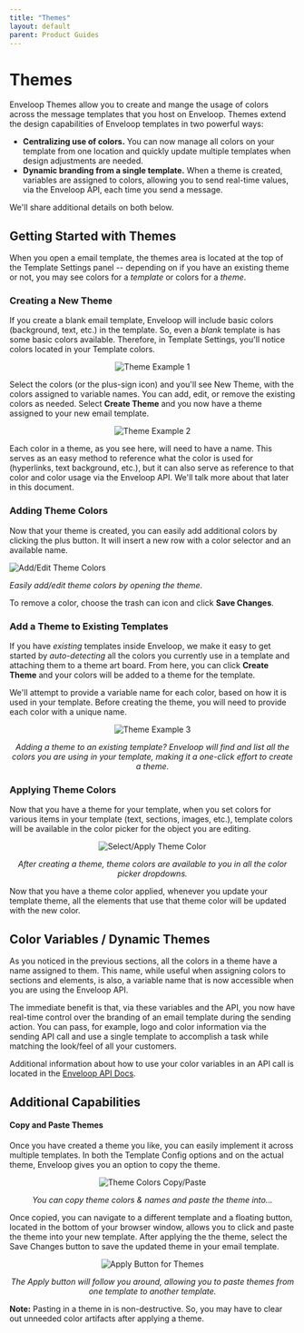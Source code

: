 ```yaml
---
title: "Themes"
layout: default
parent: Product Guides
---
```


# Themes

Enveloop Themes allow you to create and mange the usage of colors across the message templates that you host on Enveloop. Themes extend the design capabilities of Enveloop templates in two powerful ways:

* **Centralizing use of colors.** You can now manage all colors on your template from one location and quickly update multiple templates when design adjustments are needed.
* **Dynamic branding from a single template.** When a theme is created, variables are assigned to colors, allowing you to send real-time values, via the Enveloop API, each time you send a message.&#x20;

We'll share additional details on both below.

## Getting Started with Themes

When you open a email template, the themes area is located at the top of the Template Settings panel -- depending on if you have an existing theme or not, you may see colors for a _template_ or colors for a _theme_.

### Creating a New Theme

If you create a blank email template, Enveloop will include basic colors (background, text, etc.) in the template. So, even a _blank_ template is has some basic colors available. Therefore, in Template Settings, you'll notice colors located in your Template colors.&#x20;

<div align="center">

![Theme Example 1](/images/image%20(6).png)

</div>

Select the colors (or the plus-sign icon) and you'll see New Theme, with the colors assigned to variable names. You can add, edit, or remove the existing colors as needed. Select **Create Theme** and you now have a theme assigned to your new email template.

<div align="center">

![Theme Example 2](/images/image%20(7).png)

</div>

Each color in a theme, as you see here, will need to have a name. This serves as an easy method to reference what the color is used for (hyperlinks, text background, etc.), but it can also serve as reference to that color and color usage via the Enveloop API. We'll talk more about that later in this document.

### Adding Theme Colors

Now that your theme is created, you can easily add additional colors by clicking the plus button. It will insert a new row with a color selector and an available name.

![Add/Edit Theme Colors](/images/add-a-theme-color.gif)

*Easily add/edit theme colors by opening the theme.*

To remove a color, choose the trash can icon and click **Save Changes**.

### **Add a Theme to Existing Templates**

If you have _existing_ templates inside Enveloop, we make it easy to get started by _auto-detecting_ all the colors you currently use in a template and attaching them to a theme art board. From here, you can click **Create Theme** and your colors will be added to a theme for the template.

We'll attempt to provide a variable name for each color, based on how it is used in your template. Before creating the theme, you will need to provide each color with a unique name.&#x20;

<div align="center">

![Theme Example 3](/images/image%20(5).png)

*Adding a theme to an existing template? Enveloop will find and list all the colors you are using in your template, making it a one-click effort to create a theme.*

</div>

### Applying Theme Colors

Now that you have a theme for your template, when you set colors for various items in your template (text, sections, images, etc.), template colors will be available in the color picker for the object you are editing.

<div align="center">

![Select/Apply Theme Color](/images/select-apply-theme-color.gif)

*After creating a theme, theme colors are available to you in all the color picker dropdowns.*

</div>

Now that you have a theme color applied, whenever you update your template theme, all the elements that use that theme color will be updated with the new color.

## Color Variables / Dynamic Themes

As you noticed in the previous sections, all the colors in a theme have a name assigned to them. This name, while useful when assigning colors to sections and elements, is also, a variable name that is now accessible when you are using the Enveloop API.

The immediate benefit is that, via these variables and the API, you now have real-time control over the branding of an email template during the sending action. You can pass, for example, logo and color information via the sending API call and use a single template to accomplish a task while matching the look/feel of all your customers.



Additional information about how to use your color variables in an API call is located in the [Enveloop API Docs](../enveloop-api/core-api-endpoints/post-messages.md).

## Additional Capabilities

#### Copy and Paste Themes

Once you have created a theme you like, you can easily implement it across multiple templates. In both the Template Config options and on the actual theme, Enveloop gives you an option to copy the theme.

<div align="center">

![Theme Colors Copy/Paste](/images/Screenshot%202024-10-25%20at%203.29.59%20PM.png)

*You can copy theme colors & names and paste the theme into...*

</div>

Once copied, you can navigate to a different template and a floating button, located in the bottom of your browser window, allows you to click and paste the theme into your new template. After applying the the theme, select the Save Changes button to save the updated theme in your email template.

<div align="center">

![Apply Button for Themes](/images/Screenshot%202024-10-25%20at%203.28.07%20PM.png)

*The Apply button will follow you around, allowing you to paste themes from one template to another template.*

</div>

**Note:** Pasting in a theme in is non-destructive. So, you may have to clear out unneeded color artifacts after applying a theme.

&#x20;
